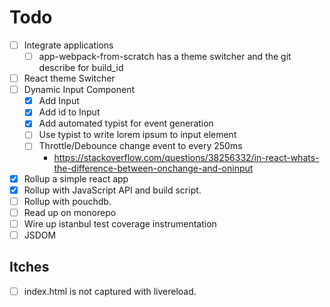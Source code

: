 # Todo
- [ ] Integrate applications
  - [ ] app-webpack-from-scratch has a theme switcher and the git describe for build_id
- [ ] React theme Switcher
- [ ] Dynamic Input Component
  - [x] Add Input
  - [x] Add id to Input
  - [x] Add automated typist for event generation
  - [ ] Use typist to write lorem ipsum to input element
  - [ ] Throttle/Debounce change event to every 250ms
    - https://stackoverflow.com/questions/38256332/in-react-whats-the-difference-between-onchange-and-oninput
- [x] Rollup a simple react app
- [x] Rollup with JavaScript API and build script.
- [ ] Rollup with pouchdb.
- [ ] Read up on monorepo
- [ ] Wire up istanbul test coverage instrumentation
- [ ] JSDOM
 
## Itches 
- [ ] index.html is not captured with livereload.
